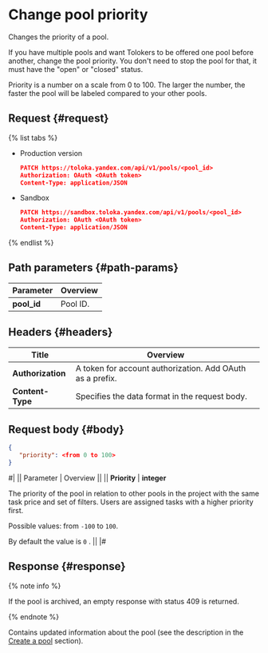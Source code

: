 # Change pool priority

Changes the priority of a pool.

If you have multiple pools and want Tolokers to be offered one pool before another, change the pool priority. You don't need to stop the pool for that, it must have the "open" or "closed" status.

Priority is a number on a scale from 0 to 100. The larger the number, the faster the pool will be labeled compared to your other pools.

## Request {#request}

{% list tabs %}

- Production version

   ```json
   PATCH https://toloka.yandex.com/api/v1/pools/<pool_id>
   Authorization: OAuth <OAuth token>
   Content-Type: application/JSON
   ```

- Sandbox

   ```json
   PATCH https://sandbox.toloka.yandex.com/api/v1/pools/<pool_id>
   Authorization: OAuth <OAuth token>
   Content-Type: application/JSON
   ```
{% endlist %}

## Path parameters {#path-params}

Parameter | Overview
----- | -----
**pool_id** | Pool ID.


## Headers {#headers}

Title | Overview
----- | -----
**Authorization** | A token for account authorization. Add OAuth as a prefix.
**Content-Type** | Specifies the data format in the request body.


## Request body {#body}

```json
{
   "priority": <from 0 to 100>
} 
```

#|
|| Parameter | Overview ||
|| **Priority** | **integer**

The priority of the pool in relation to other pools in the project with the same task price and set of filters. Users are assigned tasks with a higher priority first.

Possible values: from `-100` to `100`.

By default the value is `0` . ||
|#

## Response {#response}

{% note info %}

If the pool is archived, an empty response with status 409 is returned.

{% endnote %}


Contains updated information about the pool (see the description in the [Create a pool](create-pool.md#response) section).

